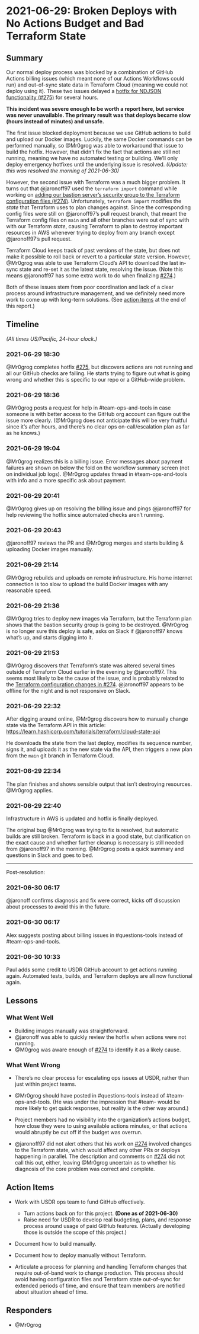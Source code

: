 # 2021-06-29: Broken Deploys with No Actions Budget and Bad Terraform State

## Summary

Our normal deploy process was blocked by a combination of GitHub Actions billing issues (which meant none of our Actions Workflows could run) and out-of-sync state data in Terraform Cloud (meaning we could not deploy using it). These two issues delayed a [hotfix for NDJSON functionality (#275)][issue-275] for several hours.

**This incident was severe enough to be worth a report here, but service was never unavailable. The primary result was that deploys became slow (hours instead of minutes) and unsafe.**

The first issue blocked deployment because we use GitHub actions to build and upload our Docker images. Luckily, the same Docker commands can be performed manually, so @Mr0grog was able to workaround that issue to build the hotfix. However, that didn’t fix the fact that actions are still not running, meaning we have no automated testing or building. We’ll only deploy emergency hotfixes until the underlying issue is resolved. *(Update: this was resolved the morning of 2021-06-30)*

However, the second issue with Terraform was a much bigger problem. It turns out that @jaronoff97 used the `terraform import` command while working on [adding our bastion server’s security group to the Terraform configuration files (#274)][issue-274]. Unfortunately, `terraform import` modifies the *state* that Terraform uses to plan changes against. Since the corresponding config files were still on @jaronoff97’s pull request branch, that meant the Terraform config files on `main` and all other branches were out of sync with with our Terraform *state*, causing Terraform to plan to destroy important resources in AWS whenever trying to deploy from any branch except @jaronoff97’s pull request.

Terraform Cloud keeps track of past versions of the state, but does not make it possible to roll back or revert to a particular state version. However, @Mr0grog was able to use Terraform Cloud’s API to download the last in-sync state and re-set it as the latest state, resolving the issue. (Note this means @jaronoff97 has some extra work to do when finalizing [#274][issue-274].)

Both of these issues stem from poor coordination and lack of a clear process around infrastructure management, and we definitely need more work to come up with long-term solutions. (See [action items](#action-items) at the end of this report.)


## Timeline

*(All times US/Pacific, 24-hour clock.)*

### 2021-06-29 18:30

@Mr0grog completes hotfix [#275][issue-275], but discovers actions are not running and all our GitHub checks are failing. He starts trying to figure out what is going wrong and whether this is specific to our repo or a GitHub-wide problem.


### 2021-06-29 18:36

@Mr0grog posts a request for help in #team-ops-and-tools in case someone is with better access to the GitHub org account can figure out the issue more clearly. (@Mr0grog does not anticipate this will be very fruitful since it’s after hours, and there’s no clear ops on-call/escalation plan as far as he knows.)


### 2021-06-29 19:04

@Mr0grog realizes this is a billing issue. Error messages about payment failures are shown on below the fold on the workflow summary screen (not on individual job logs). @Mr0grog updates thread in #team-ops-and-tools with info and a more specific ask about payment.


### 2021-06-29 20:41

@Mr0grog gives up on resolving the billing issue and pings @jaronoff97 for help reviewing the hotfix since automated checks aren’t running.


### 2021-06-29 20:43

@jaronoff97 reviews the PR and @Mr0grog merges and starts building & uploading Docker images manually.


### 2021-06-29 21:14

@Mr0grog rebuilds and uploads on remote infrastructure. His home internet connection is too slow to upload the build Docker images with any reasonable speed.


### 2021-06-29 21:36

@Mr0grog tries to deploy new images via Terraform, but the Terraform plan shows that the bastion security group is going to be destroyed. @Mr0grog is no longer sure this deploy is safe, asks on Slack if @jaronoff97 knows what’s up, and starts digging into it.


### 2021-06-29 21:53

@Mr0grog discovers that Terraform’s state was altered several times outside of Terraform Cloud earlier in the evening by @jaronoff97. This seems most likely to be the cause of the issue, and is probably related to the [Terraform configuration changes in #274][issue-274]. @jaronoff97 appears to be offline for the night and is not responsive on Slack.


### 2021-06-29 22:32

After digging around online, @Mr0grog discovers how to manually change state via the Terraform API in this article: https://learn.hashicorp.com/tutorials/terraform/cloud-state-api

He downloads the state from the last deploy, modifies its sequence number, signs it, and uploads it as the new state via the API, then triggers a new plan from the `main` git branch in Terraform Cloud.


### 2021-06-29 22:34

The plan finishes and shows sensible output that isn’t destroying resources. @Mr0grog applies.


### 2021-06-29 22:40

Infrastructure in AWS is updated and hotfix is finally deployed.

The original bug @Mr0grog was trying to fix is resolved, but automatic builds are still broken. Terraform is back in a good state, but clarification on the exact cause and whether further cleanup is necessary is still needed from @jaronoff97 in the morning. @Mr0grog posts a quick summary and questions in Slack and goes to bed.

---

Post-resolution:

### 2021-06-30 06:17

@jaronoff confirms diagnosis and fix were correct, kicks off discussion about processes to avoid this in the future.


### 2021-06-30 06:17

Alex suggests posting about billing issues in #questions-tools instead of #team-ops-and-tools.


### 2021-06-30 10:33

Paul adds some credit to USDR GitHub account to get actions running again. Automated tests, builds, and Terraform deploys are all now functional again.


## Lessons

### What Went Well

- Building images manually was straightforward.
- @jaronoff was able to quickly review the hotfix when actions were not running.
- @M0grog was aware enough of [#274][issue-274] to identify it as a likely cause.


### What Went Wrong

- There’s no clear process for escalating ops issues at USDR, rather than just within project teams.

- @Mr0grog should have posted in #questions-tools instead of #team-ops-and-tools. (He was under the impression that #team- would be more likely to get quick responses, but reality is the other way around.)

- Project members had no visibility into the organization’s actions budget, how close they were to using available actions minutes, or that actions would abruptly be cut off if the budget was overrun.

- @jaronoff97 did not alert others that his work on [#274][issue-274] involved changes to the Terraform state, which would affect any other PRs or deploys happening in parallel. The description and comments on [#274][issue-274] did not call this out, either, leaving @Mr0grog uncertain as to whether his diagnosis of the core problem was correct and complete.


## Action Items

- Work with USDR ops team to fund GitHub effectively.
    - Turn actions back on for this project. **(Done as of 2021-06-30)**
    - Raise need for USDR to develop real budgeting, plans, and response process around usage of paid GitHub features. (Actually developing those is outside the scope of this project.)

- Document how to build manually.

- Document how to deploy manually without Terraform.

- Articulate a process for planning and handling Terraform changes that require out-of-band work to change production. This process should avoid having configuration files and Terraform state out-of-sync for extended periods of time, and ensure that team members are notified about situation ahead of time.


## Responders

- @Mr0grog


[issue-274]: https://github.com/usdigitalresponse/univaf/pull/274
[issue-275]: https://github.com/usdigitalresponse/univaf/pull/275
